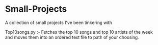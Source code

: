 # Small-Projects
A collection of small projects I've been tinkering with

Top10songs.py :-  Fetches the top 10 songs and top 10 artists of the week and moves them into an ordered text file to path of your choosing.
